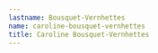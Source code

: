 ```yaml
---
lastname: Bousquet-Vernhettes
name: caroline-bousquet-vernhettes
title: Caroline Bousquet-Vernhettes
---
```

